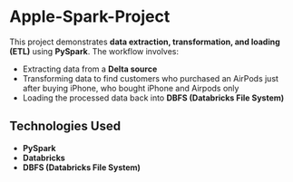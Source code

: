 # Apple-Spark-Project
This project demonstrates **data extraction, transformation, and loading (ETL)** using **PySpark**. The workflow involves:<br>  
- Extracting data from a **Delta source**  <br>
- Transforming data to find customers who purchased an AirPods just after buying iPhone, who bought iPhone and Airpods only <br>
- Loading the processed data back into **DBFS (Databricks File System)**  <br>

## Technologies Used
- **PySpark** 
- **Databricks**  
- **DBFS (Databricks File System)**  
